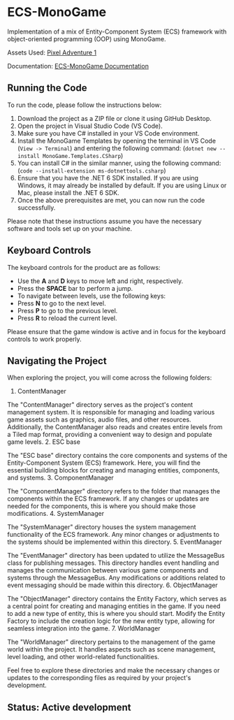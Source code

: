 # ECS-MonoGame

Implementation of a mix of Entity-Component System (ECS) framework with object-oriented programming (OOP) using MonoGame.

Assets Used: [Pixel Adventure 1](https://pixelfrog-assets.itch.io/pixel-adventure-1)

Documentation: [ECS-MonoGame Documentation](https://dreamystranger.github.io/ECS-MonoGame/annotated.html)

## Running the Code

To run the code, please follow the instructions below:

1. Download the project as a ZIP file or clone it using GitHub Desktop.
2. Open the project in Visual Studio Code (VS Code).
3. Make sure you have C# installed in your VS Code environment.
4. Install the MonoGame Templates by opening the terminal in VS Code (`View -> Terminal`) and entering the following command: (`dotnet new --install MonoGame.Templates.CSharp`)
5. You can install C# in the similar manner, using the following command: (`code --install-extension ms-dotnettools.csharp`)
6. Ensure that you have the .NET 6 SDK installed. If you are using Windows, it may already be installed by default. If you are using Linux or Mac, please install the .NET 6 SDK.
7. Once the above prerequisites are met, you can now run the code successfully.

Please note that these instructions assume you have the necessary software and tools set up on your machine.

## Keyboard Controls

The keyboard controls for the product are as follows:

- Use the **A** and **D** keys to move left and right, respectively.
- Press the **SPACE** bar to perform a jump.
- To navigate between levels, use the following keys:
- Press **N** to go to the next level.
- Press **P** to go to the previous level.
- Press **R** to reload the current level.

Please ensure that the game window is active and in focus for the keyboard controls to work properly.

## Navigating the Project

When exploring the project, you will come across the following folders:

1. ContentManager

The "ContentManager" directory serves as the project's content management system. It is responsible for managing and loading various game assets such as graphics, audio files, and other resources. Additionally, the ContentManager also reads and creates entire levels from a Tiled map format, providing a convenient way to design and populate game levels.
2. ESC base

The "ESC base" directory contains the core components and systems of the Entity-Component System (ECS) framework. Here, you will find the essential building blocks for creating and managing entities, components, and systems.
3. ComponentManager

The "ComponentManager" directory refers to the folder that manages the components within the ECS framework. If any changes or updates are needed for the components, this is where you should make those modifications.
4. SystemManager

The "SystemManager" directory houses the system management functionality of the ECS framework. Any minor changes or adjustments to the systems should be implemented within this directory.
5. EventManager

The "EventManager" directory has been updated to utilize the MessageBus class for publishing messages. This directory handles event handling and manages the communication between various game components and systems through the MessageBus. Any modifications or additions related to event messaging should be made within this directory.
6. ObjectManager

The "ObjectManager" directory contains the Entity Factory, which serves as a central point for creating and managing entities in the game. If you need to add a new type of entity, this is where you should start. Modify the Entity Factory to include the creation logic for the new entity type, allowing for seamless integration into the game.
7. WorldManager

The "WorldManager" directory pertains to the management of the game world within the project. It handles aspects such as scene management, level loading, and other world-related functionalities.

Feel free to explore these directories and make the necessary changes or updates to the corresponding files as required by your project's development.

## Status: Active development
